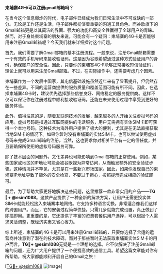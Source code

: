 **柬埔寨4G卡可以注册gmail邮箱吗？**

在当今这个信息爆炸的时代，电子邮件已经成为我们日常生活中不可或缺的一部分。无论是工作还是生活，电子邮件都扮演着重要的沟通工具角色。而谷歌旗下的Gmail邮箱更是以其简洁的界面、强大的功能和高安全性赢得了全球用户的青睐。然而，对于身处柬埔寨的朋友来说，可能会有一个疑问：柬埔寨的4G卡是否能够用来注册Gmail邮箱呢？今天我们就来详细探讨这个问题。

首先，我们需要了解Gmail邮箱的基本注册流程。一般来说，注册Gmail邮箱需要一个有效的手机号码来接收验证码。这是因为谷歌希望通过这种方式验证用户的身份，确保账户的安全性。因此，只要你的柬埔寨4G卡能够正常接收短信验证码，理论上就可以用来注册Gmail邮箱。不过，在实际操作中，还需要考虑几个因素。

柬埔寨作为一个发展中国家，其电信基础设施虽然近年来有了显著提升，但仍然存在一些差异。不同的运营商提供的服务质量和覆盖范围可能有所不同。因此，在选择柬埔寨4G卡时，建议优先选择那些信誉良好、网络稳定的服务提供商。这样不仅可以保证你在注册过程中顺利接收验证码，还能在未来使用过程中享受到更好的服务体验。

此外，值得注意的是，随着互联网技术的发展，越来越多的人开始关注虚拟号码的应用。虚拟号码是指通过互联网提供的电话服务，用户无需拥有实体SIM卡即可获得一个本地号码。这种技术为海外用户提供了极大的便利，尤其是在无法直接获取当地SIM卡的情况下。如果你暂时没有柬埔寨的实体SIM卡，也可以尝试使用虚拟号码来完成Gmail邮箱的注册。当然，这也要求你对相关平台有一定的信任度，并且要确保所使用的虚拟号码服务可靠。

除了技术层面的问题外，文化差异也可能影响到Gmail邮箱的正常使用。例如，某些国家或地区的IP地址可能会被谷歌视为异常访问，从而触发额外的安全验证步骤。这种情况并不罕见，尤其是在一些新兴市场国家。因此，如果你发现自己的柬埔寨IP地址导致了额外的安全检查，不要过于担心，按照提示完成相应的验证即可。

最后，为了帮助大家更好地解决这些问题，这里推荐一款非常实用的产品——**TG💪+ @esim1088**。这款产品提供了一种全新的解决方案，让用户无需更换实体SIM卡就能轻松接入柬埔寨本地网络。它支持多种语言切换，非常适合像我们这样的跨国用户。而且，它的安装过程简单快捷，只需几步就能完成设置，真正做到了即插即用。更重要的是，它还提供了丰富的资费套餐供用户选择，可以根据个人需求灵活调整，既经济实惠又省心省力。

综上所述，柬埔寨的4G卡是可以用来注册Gmail邮箱的，只要你选择了合适的运营商并注意到了潜在的技术障碍。而对于那些暂时无法获取柬埔寨实体SIM卡的用户而言，**TG💪+ @esim1088**无疑是一个理想的选择。它不仅解决了注册Gmail邮箱的问题，还为广大用户提供了一个便捷高效的通信工具。希望这篇文章能对你有所帮助，祝大家都能顺利开启自己的Gmail之旅！

[[TG💪+ @esim1088](https://t.me/s/esim1088) ![Image](https://i.postimg.cc/4NQfJmqS/Snipaste-2025-05-13-00-14-12.png)]